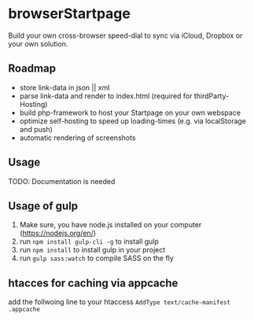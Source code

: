 # browserStartpage
Build your own cross-browser speed-dial to sync via iCloud, Dropbox or your own solution.

## Roadmap
- store link-data in json || xml
- parse link-data and render to index.html (required for thirdParty-Hosting)
- build php-framework to host your Startpage on your own webspace
- optimize self-hosting to speed up loading-times (e.g. via localStorage and push)
- automatic rendering of screenshots

## Usage
TODO: Documentation is needed

## Usage of gulp
1. Make sure, you have node.js installed on your computer (https://nodejs.org/en/)
2. run `npm install gulp-cli -g` to install gulp
1. run `npm install` to install gulp in your project
2. run `gulp sass:watch` to compile SASS on the fly

## htacces for caching via appcache
add the follwoing line to your htaccess
`AddType text/cache-manifest .appcache`
